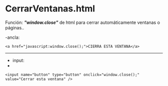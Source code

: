 # CerrarVentanas.html
Función: ***"window.close"*** de html para cerrar automáticamente ventanas o páginas..


-ancla:

```
<a href="javascript:window.close();">CIERRA ESTA VENTANA</a>
```

<hr>

- input:
- 
```
<input name="button" type="button" onclick="window.close();" value="Cerrar esta ventana" />
```
